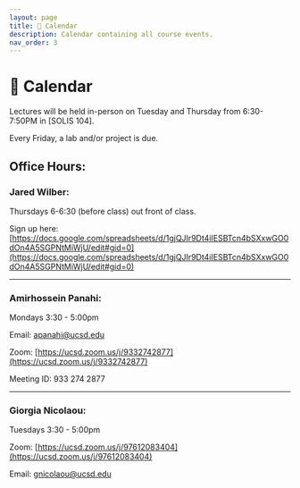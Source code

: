 ```yaml
---
layout: page
title: 📆 Calendar
description: Calendar containing all course events.
nav_order: 3
---
```


# 📆 Calendar

Lectures will be held in-person on Tuesday and Thursday from 6:30-7:50PM in
[SOLIS 104].

Every Friday, a lab and/or project is due.

## Office Hours:

### Jared Wilber:

Thursdays 6-6:30 (before class) out front of class.

Sign up here: [https://docs.google.com/spreadsheets/d/1gjQJIr9Dt4iIESBTcn4bSXxwGO0dOn4A5SGPNtMiWjU/edit#gid=0](https://docs.google.com/spreadsheets/d/1gjQJIr9Dt4iIESBTcn4bSXxwGO0dOn4A5SGPNtMiWjU/edit#gid=0)

---

### Amirhossein Panahi:

Mondays 3:30 - 5:00pm

Email: apanahi@ucsd.edu

Zoom: [https://ucsd.zoom.us/j/9332742877](https://ucsd.zoom.us/j/9332742877)

Meeting ID: 933 274 2877

---

### Giorgia Nicolaou:

Tuesdays 3:30 - 5:00pm

Zoom: [https://ucsd.zoom.us/j/97612083404](https://ucsd.zoom.us/j/97612083404)

Email: gnicolaou@ucsd.edu
